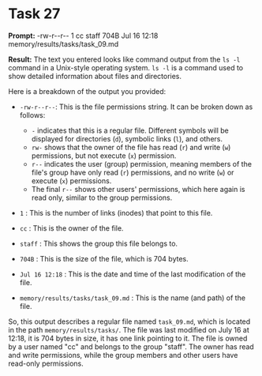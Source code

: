 # Task 27

**Prompt:** -rw-r--r--  1 cc  staff   704B Jul 16 12:18 memory/results/tasks/task_09.md

**Result:**
The text you entered looks like command output from the `ls -l` command in a Unix-style operating system. `ls -l` is a command used to show detailed information about files and directories.

Here is a breakdown of the output you provided:

- `-rw-r--r--`: 
This is the file permissions string. It can be broken down as follows:
  - `-` indicates that this is a regular file. Different symbols will be displayed for directories (`d`), symbolic links (`l`), and others.
  - `rw-` shows that the owner of the file has read (`r`) and write (`w`) permissions, but not execute (`x`) permission.
  - `r--` indicates the user (group) permission, meaning members of the file's group have only read (`r`) permissions, and no write (`w`) or execute (`x`) permissions.
  - The final `r--` shows other users' permissions, which here again is read only, similar to the group permissions.
 
- `1` : This is the number of links (inodes) that point to this file.

- `cc` : This is the owner of the file.

- `staff` : This shows the group this file belongs to.

- `704B` : This is the size of the file, which is 704 bytes.

- `Jul 16 12:18` : This is the date and time of the last modification of the file.

- `memory/results/tasks/task_09.md` : This is the name (and path) of the file.

So, this output describes a regular file named `task_09.md`, which is located in the path `memory/results/tasks/`. The file was last modified on July 16 at 12:18, it is 704 bytes in size, it has one link pointing to it. The file is owned by a user named "cc" and belongs to the group "staff". The owner has read and write permissions, while the group members and other users have read-only permissions.
